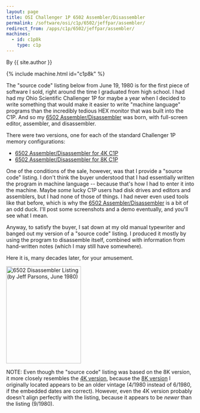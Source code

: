 ```yaml
---
layout: page
title: OSI Challenger 1P 6502 Assembler/Disassembler
permalink: /software/osi/c1p/6502/jeffpar/assembler/
redirect_from: /apps/c1p/6502/jeffpar/assembler/
machines:
  - id: c1p8k
    type: c1p
---
```


By {{ site.author }}

{% include machine.html id="c1p8k" %}

The "source code" listing below from June 19, 1980 is for the first piece of software I sold, right around the
time I graduated from high school.  I had had my Ohio Scientific Challenger 1P for maybe a year when I decided
to write something that would make it easier to write "machine language" programs than the incredibly tedious
HEX monitor that was built into the C1P.  And so my [6502 Assembler/Disassembler](ASSEMBLER-4K.json) was born,
with full-screen editor, assembler, and disassembler.

There were two versions, one for each of the standard Challenger 1P memory configurations:

- [6502 Assembler/Disassembler for 4K C1P](ASSEMBLER-4K.json)
- [6502 Assembler/Disassembler for 8K C1P](ASSEMBLER-8K.json)

One of the conditions of the sale, however, was that I provide a "source code" listing.  I don't think the buyer
understood that I had essentially written the program in machine language -- because that's how I had to enter it
into the machine.  Maybe *some* lucky C1P users had disk drives and editors and assemblers, but I had none of those
of things.  I had never even used tools like that before, which is why the [6502 Assembler/Disassembler](ASSEMBLER-4K.json)
is a bit of an odd duck.  I'll post some screenshots and a demo eventually, and you'll see what I mean.

Anyway, to satisfy the buyer, I sat down at my old manual typewriter and banged out my version of a "source
code" listing.  I produced it mostly by using the program to disassemble itself, combined with information from
hand-written notes (which I may still have somewhere).

Here it is, many decades later, for your amusement.

[<img src="covers/OSI_Assembler-Disassembler_Listing.jpg" width="200" height="260" alt="6502 Disassembler Listing (by Jeff Parsons, June 1980)">](https://1drv.ms/b/s!ArcO_mFRe1Z9gpM3XnzS74DR-GIgTA)

NOTE: Even though the "source code" listing was based on the 8K version, it more closely resembles the
[4K version](ASSEMBLER-4K.json), because the [8K version](ASSEMBLER-8K.json) I originally located appears to be
an older vintage (4/1980 instead of 6/1980, if the embedded dates are correct).  However, even the 4K version
probably doesn't align perfectly with the listing, because it appears to be *newer* than the listing (9/1980).

